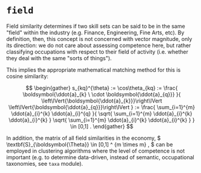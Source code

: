 # `field`
Field similarity determines if two skill sets can be said to be in the same "field" within the industry (e.g. Finance, Engineering, Fine Arts, etc). By definition, then, this concept is not concerned with vector magnitude, only its direction: we do not care about assessing competence here, but rather classifying occupations with respect to their field of activity (i.e. whether they deal with the same "sorts of things").

This implies the appropriate mathematical matching method for this is cosine similarity:

$$ \begin{gather}
s_{kq}^{\theta} := 
\cos\theta_{kq} := 
\frac{
    \boldsymbol{\ddot{a}_{k} \ \cdot \boldsymbol{\ddot{a}_{q}}}
}{
    \left\lVert{\boldsymbol{\ddot{a}_{k}}}\right\lVert
    \left\lVert{\boldsymbol{\ddot{a}_{q}}}\right\lVert
}
:=
\frac{
    \sum_{i=1}^{m} \ddot{a}_{i}^{k} \ddot{a}_{i}^{q}
}{
    \sqrt{
        \sum_{i=1}^{m} \ddot{a}_{i}^{k} \ddot{a}_{i}^{k}
    }
    \sqrt{
        \sum_{i=1}^{m} \ddot{a}_{i}^{k} \ddot{a}_{i}^{k}
    }
}
\in
[0,1]
.
\end{gather} $$

In addition, the matrix of all field similarities in the economy,
$
\textbf{S}_{\boldsymbol{\Theta}} \in [0,1] ^ {m \times m}
,
$
can be employed in clustering algorithms where the level of competence is not important (e.g. to determine data-driven, instead of semantic, occupational taxonomies, see `taxa` module).
